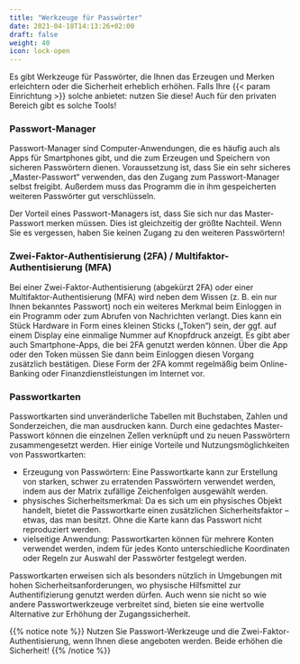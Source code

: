 ```yaml
---
title: "Werkzeuge für Passwörter"
date: 2021-04-18T14:13:26+02:00
draft: false
weight: 40
icon: lock-open
---
```



Es gibt Werkzeuge für Passwörter, die Ihnen das Erzeugen und Merken erleichtern oder die Sicherheit erheblich erhöhen. Falls Ihre {{< param Einrichtung >}} solche anbietet: nutzen Sie diese! Auch für den privaten Bereich gibt es solche Tools!


### Passwort-Manager
Passwort-Manager sind Computer-Anwendungen, die es häufig auch als Apps für Smartphones gibt, und die zum Erzeugen und Speichern von sicheren Passwörtern dienen. Voraussetzung ist, dass Sie ein sehr sicheres „Master-Passwort“ verwenden, das den Zugang zum Passwort-Manager selbst freigibt. Außerdem muss das Programm die in ihm gespeicherten weiteren Passwörter gut verschlüsseln.

Der Vorteil eines Passwort-Managers ist, dass Sie sich nur das Master-Passwort merken müssen. Dies ist gleichzeitig der größte Nachteil. Wenn Sie es vergessen, haben Sie keinen Zugang zu den weiteren Passwörtern!


### Zwei-Faktor-Authentisierung (2FA) / Multifaktor-Authentisierung (MFA)
Bei einer Zwei-Faktor-Authentisierung (abgekürzt 2FA) oder einer Multifaktor-Authentisierung (MFA) wird neben dem Wissen (z. B. ein nur Ihnen bekanntes Passwort) noch ein weiteres Merkmal beim Einloggen in ein Programm oder zum Abrufen von Nachrichten verlangt. Dies kann ein Stück Hardware in Form eines kleinen Sticks („Token“) sein, der ggf. auf einem Display eine einmalige Nummer auf Knopfdruck anzeigt. Es gibt aber auch Smartphone-Apps, die bei 2FA genutzt werden können. Über die App oder den Token müssen Sie dann beim Einloggen diesen Vorgang zusätzlich bestätigen. Diese Form der 2FA kommt regelmäßig beim Online-Banking oder Finanzdienstleistungen im Internet vor.

### Passwortkarten
Passwortkarten sind unveränderliche Tabellen mit Buchstaben, Zahlen und Sonderzeichen, die man ausdrucken kann. Durch eine gedachtes Master-Passwort können die einzelnen Zellen verknüpft und zu neuen Passwörtern zusammengesetzt werden. Hier einige Vorteile und Nutzungsmöglichkeiten von Passwortkarten:

* Erzeugung von Passwörtern: Eine Passwortkarte kann zur Erstellung von starken, schwer zu erratenden Passwörtern verwendet werden, indem aus der Matrix zufällige Zeichenfolgen ausgewählt werden.
* physisches Sicherheitsmerkmal: Da es sich um ein physisches Objekt handelt, bietet die Passwortkarte einen zusätzlichen Sicherheitsfaktor – etwas, das man besitzt. Ohne die Karte kann das Passwort nicht reproduziert werden.
* vielseitige Anwendung: Passwortkarten können für mehrere Konten verwendet werden, indem für jedes Konto unterschiedliche Koordinaten oder Regeln zur Auswahl der Passwörter festgelegt werden.

Passwortkarten erweisen sich als besonders nützlich in Umgebungen mit hohen Sicherheitsanforderungen, wo physische Hilfsmittel zur Authentifizierung genutzt werden dürfen. Auch wenn sie nicht so wie andere Passwortwerkzeuge verbreitet sind, bieten sie eine wertvolle Alternative zur Erhöhung der Zugangssicherheit.



{{% notice note %}}
Nutzen Sie Passwort-Werkzeuge und die Zwei-Faktor-Authentisierung, wenn Ihnen diese angeboten werden. Beide erhöhen die Sicherheit!
{{% /notice %}}
